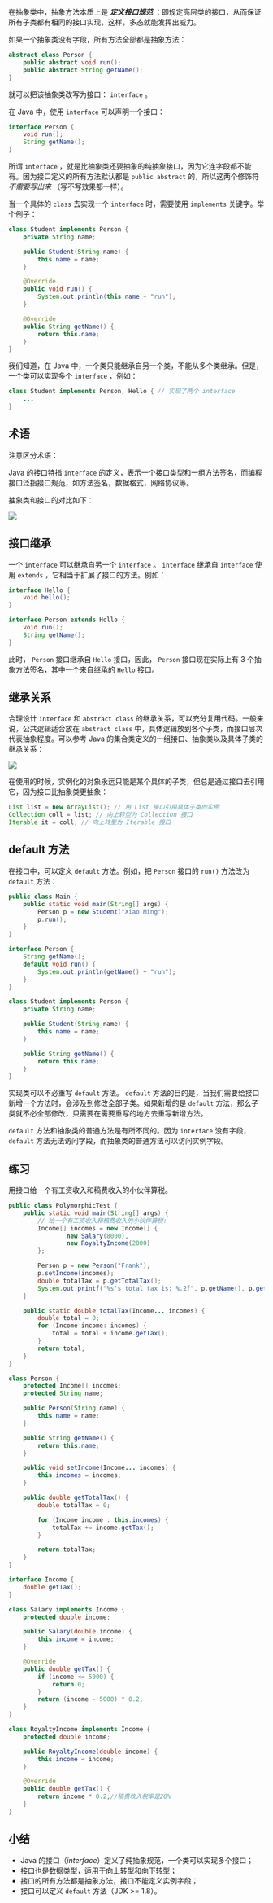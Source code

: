 在抽象类中，抽象方法本质上是 ***定义接口规范*** ：即规定高层类的接口，从而保证所有子类都有相同的接口实现，这样，多态就能发挥出威力。

如果一个抽象类没有字段，所有方法全部都是抽象方法：

```java
abstract class Person {
    public abstract void run();
    public abstract String getName();
}
```

就可以把该抽象类改写为接口： `interface` 。

在 Java 中，使用 `interface` 可以声明一个接口：

```java
interface Person {
    void run();
    String getName();
}
```

所谓 `interface` ，就是比抽象类还要抽象的纯抽象接口，因为它连字段都不能有。因为接口定义的所有方法默认都是 `public abstract` 的，所以这两个修饰符 *不需要写出来* （写不写效果都一样）。

当一个具体的 `class` 去实现一个 `interface` 时，需要使用 `implements` 关键字。举个例子：

```java
class Student implements Person {
    private String name;

    public Student(String name) {
        this.name = name;
    }

    @Override
    public void run() {
        System.out.println(this.name + "run");
    }

    @Override
    public String getName() {
        return this.name;
    }
}
```

我们知道，在 Java 中，一个类只能继承自另一个类，不能从多个类继承。但是，一个类可以实现多个 `interface` ，例如：

```java
class Student implements Person, Hello { // 实现了两个 interface
    ...
}
```


## 术语


注意区分术语：

Java 的接口特指 `interface` 的定义，表示一个接口类型和一组方法签名，而编程接口泛指接口规范，如方法签名，数据格式，网络协议等。

抽象类和接口的对比如下：

![](https://cdn.gxmnzl.xyz//img/202206091511898.png)


## 接口继承


一个 `interface` 可以继承自另一个 `interface` 。 `interface` 继承自 `interface` 使用 `extends` ，它相当于扩展了接口的方法。例如：

```java
interface Hello {
    void hello();
}

interface Person extends Hello {
    void run();
    String getName();
}
```

此时， `Person` 接口继承自 `Hello` 接口，因此， `Person` 接口现在实际上有 3 个抽象方法签名，其中一个来自继承的 `Hello` 接口。


## 继承关系


合理设计 `interface` 和 `abstract class` 的继承关系，可以充分复用代码。一般来说，公共逻辑适合放在 `abstract class` 中，具体逻辑放到各个子类，而接口层次代表抽象程度。可以参考 Java 的集合类定义的一组接口、抽象类以及具体子类的继承关系：

![](https://cdn.gxmnzl.xyz//img/202206091512078.png)

在使用的时候，实例化的对象永远只能是某个具体的子类，但总是通过接口去引用它，因为接口比抽象类更抽象：

```java
List list = new ArrayList(); // 用 List 接口引用具体子类的实例
Collection coll = list; // 向上转型为 Collection 接口
Iterable it = coll; // 向上转型为 Iterable 接口
```


## default 方法

在接口中，可以定义 `default` 方法。例如，把 `Person` 接口的 `run()` 方法改为 `default` 方法：

```java
public class Main {
    public static void main(String[] args) {
        Person p = new Student("Xiao Ming");
        p.run();
    }
}

interface Person {
    String getName();
    default void run() {
        System.out.println(getName() + "run");
    }
}

class Student implements Person {
    private String name;

    public Student(String name) {
        this.name = name;
    }

    public String getName() {
        return this.name;
    }
}
```

实现类可以不必重写 `default` 方法。 `default` 方法的目的是，当我们需要给接口新增一个方法时，会涉及到修改全部子类。如果新增的是 `default` 方法，那么子类就不必全部修改，只需要在需要重写的地方去重写新增方法。

`default` 方法和抽象类的普通方法是有所不同的。因为 `interface` 没有字段， `default` 方法无法访问字段，而抽象类的普通方法可以访问实例字段。

## 练习


用接口给一个有工资收入和稿费收入的小伙伴算税。


```java
public class PolymorphicTest {
    public static void main(String[] args) {
        // 给一个有工资收入和稿费收入的小伙伴算税:
        Income[] incomes = new Income[] {
                new Salary(8000),
                new RoyaltyIncome(2000)
        };

        Person p = new Person("Frank");
        p.setIncome(incomes);
        double totalTax = p.getTotalTax();
        System.out.printf("%s's total tax is: %.2f", p.getName(), p.getTotalTax());
    }

    public static double totalTax(Income... incomes) {
        double total = 0;
        for (Income income: incomes) {
            total = total + income.getTax();
        }
        return total;
    }
}

class Person {
    protected Income[] incomes;
    protected String name;

    public Person(String name) {
        this.name = name;
    }

    public String getName() {
        return this.name;
    }

    public void setIncome(Income... incomes) {
        this.incomes = incomes;
    }

    public double getTotalTax() {
        double totalTax = 0;

        for (Income income : this.incomes) {
            totalTax += income.getTax();
        }

        return totalTax;
    }
}

interface Income {
    double getTax();
}

class Salary implements Income {
    protected double income;

    public Salary(double income) {
        this.income = income;
    }

    @Override
    public double getTax() {
        if (income <= 5000) {
            return 0;
        }
        return (income - 5000) * 0.2;
    }
}

class RoyaltyIncome implements Income {
    protected double income;

    public RoyaltyIncome(double income) {
        this.income = income;
    }

    @Override
    public double getTax() {
        return income * 0.2;//稿费收入税率是20%
    }
}
```

## 小结

- Java 的接口（*interface*）定义了纯抽象规范，一个类可以实现多个接口；
- 接口也是数据类型，适用于向上转型和向下转型；
- 接口的所有方法都是抽象方法，接口不能定义实例字段；
- 接口可以定义 `default` 方法（JDK >= 1.8）。


